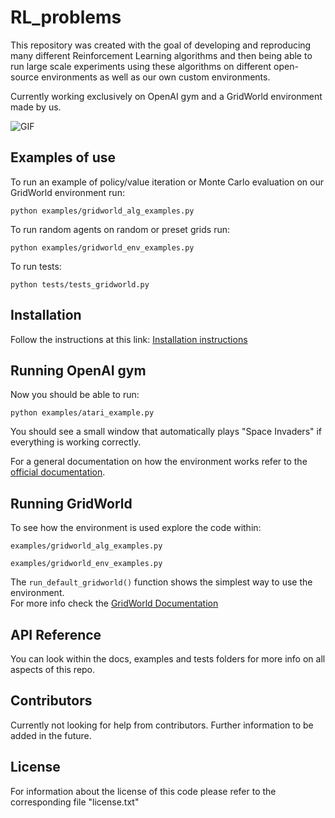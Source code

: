 # RL_problems

This repository was created with the goal of developing and reproducing many different Reinforcement Learning algorithms 
and then being able to run large scale experiments using these algorithms on different open-source 
environments as well as our own custom environments.  

Currently working exclusively on OpenAI gym and a GridWorld environment made by us.

![GIF](docs/maze_solver_BFS_10_times.gif)

## Examples of use

To run an example of policy/value iteration or Monte Carlo evaluation on our GridWorld environment run:  

`python examples/gridworld_alg_examples.py`

To run random agents on random or preset grids run:

`python examples/gridworld_env_examples.py`

To run tests:  

`python tests/tests_gridworld.py`

## Installation

Follow the instructions at this link: [Installation instructions](https://github.com/beduffy/RL_problems/tree/master/docs/Installation.md)

## Running OpenAI gym

Now you should be able to run: 

`python examples/atari_example.py`

You should see a small window that automatically plays "Space Invaders" if everything is working correctly.

For a general documentation on how the environment works refer to the [official documentation](https://gym.openai.com/docs).

## Running GridWorld

To see how the environment is used explore the code within:

`examples/gridworld_alg_examples.py`

`examples/gridworld_env_examples.py`

The `run_default_gridworld()` function shows the simplest way to use the environment.  
For more info check the [GridWorld Documentation](https://github.com/beduffy/RL_problems/tree/master/docs/GridWorld.md)

## API Reference

You can look within the docs, examples and tests folders for more info on all aspects of this repo. 

## Contributors

Currently not looking for help from contributors. Further information to be added in the future.

## License

For information about the license of this code please refer to the corresponding file "license.txt"
